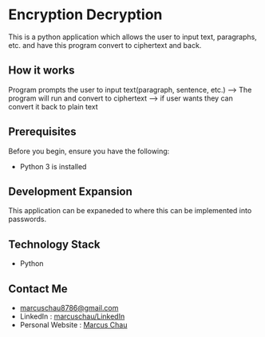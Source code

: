 #  Encryption Decryption

This is a python application which allows the user to input text, paragraphs, etc. and have this program convert to ciphertext and back.

## How it works ##

Program prompts the user to input text(paragraph, sentence, etc.) --> The program will run and convert to ciphertext --> if user wants they can convert it back to plain text

## Prerequisites ##

Before you begin, ensure you have the following:

- Python 3 is installed

## Development Expansion ##

This application can be expaneded to where this can be implemented into passwords.

## Technology Stack ##

- Python

## Contact Me ##

- marcuschau8786@gmail.com
- LinkedIn : [marcuschau/LinkedIn](https://www.linkedin.com/in/marcus-chau-b88878221/)
- Personal Website : [Marcus Chau](https://marcuschau.com/)
